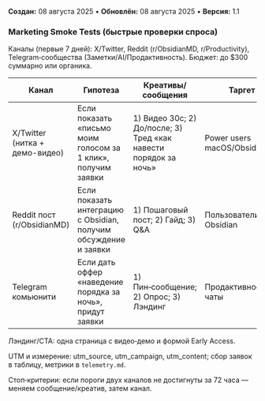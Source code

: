 **Создан:** 08 августа 2025 • **Обновлён:** 08 августа 2025 • **Версия:** 1.1

### Marketing Smoke Tests (быстрые проверки спроса)

Каналы (первые 7 дней): X/Twitter, Reddit (r/ObsidianMD, r/Productivity), Telegram‑сообщества (Заметки/AI/Продактивность). Бюджет: до $300 суммарно или органика.

| Канал | Гипотеза | Креативы/сообщения | Таргет | Бюджет | Метрики и пороги |
|---|---|---|---|---|---|
| X/Twitter (нитка + демо-видео) | Если показать «письмо моим голосом за 1 клик», получим заявки | 1) Видео 30с; 2) До/после; 3) Тред «как навести порядок за ночь» | Power users macOS/Obsidian | $100 (при необходимости) | CTR ≥ 2%, LP CR ≥ 8%, CPL ≤ $8 |
| Reddit пост (r/ObsidianMD) | Если показать интеграцию с Obsidian, получим обсуждение и заявки | 1) Пошаговый пост; 2) Гайд; 3) Q&A | Пользователи Obsidian | органика | 30+ комментов/вопросов, 20+ заявок |
| Telegram комьюнити | Если дать оффер «наведение порядка за ночь», придут заявки | 1) Пин‑сообщение; 2) Опрос; 3) Лэндинг | Продактивность/AI чаты | органика | 30 кликов, 10 заявок |

Лэндинг/CTA: одна страница с видео‑демо и формой Early Access.

UTM и измерение: utm_source, utm_campaign, utm_content; сбор заявок в таблицу, метрики в `telemetry.md`.

Стоп‑критерии: если пороги двух каналов не достигнуты за 72 часа — меняем сообщение/креатив, затем канал.
